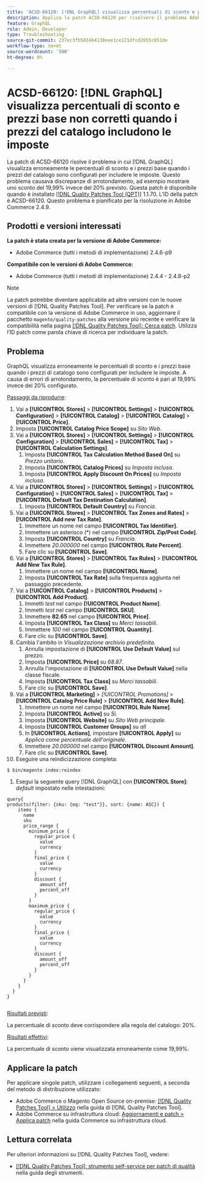 ```yaml
---
title: 'ACSD-66120: [!DNL GraphQL] visualizza percentuali di sconto e prezzi base non corretti quando i prezzi del catalogo includono le imposte'
description: Applica la patch ACSD-66120 per risolvere il problema Adobe Commerce in cui [!DNL GraphQL] visualizza erroneamente le percentuali di sconto e i prezzi base quando i prezzi del catalogo sono configurati per includere le imposte. Questo problema causava discrepanze di arrotondamento, ad esempio mostrare uno sconto del 19,99% invece del 20% previsto.
feature: GraphQL
role: Admin, Developer
type: Troubleshooting
source-git-commit: 237ec3fb5834b4130eee1ce121dfcd2655c851de
workflow-type: tm+mt
source-wordcount: '500'
ht-degree: 0%

---
```



# ACSD-66120: [!DNL GraphQL] visualizza percentuali di sconto e prezzi base non corretti quando i prezzi del catalogo includono le imposte

La patch di ACSD-66120 risolve il problema in cui [!DNL GraphQL] visualizza erroneamente le percentuali di sconto e i prezzi base quando i prezzi del catalogo sono configurati per includere le imposte. Questo problema causava discrepanze di arrotondamento, ad esempio mostrare uno sconto del 19,99% invece del 20% previsto. Questa patch è disponibile quando è installato [[!DNL Quality Patches Tool (QPT)]](/help/tools/quality-patches-tool/quality-patches-tool-to-self-serve-quality-patches.md) 1.1.70. L’ID della patch è ACSD-66120. Questo problema è pianificato per la risoluzione in Adobe Commerce 2.4.9.

## Prodotti e versioni interessati

**La patch è stata creata per la versione di Adobe Commerce:**

* Adobe Commerce (tutti i metodi di implementazione) 2.4.6-p9

**Compatibile con le versioni di Adobe Commerce:**

* Adobe Commerce (tutti i metodi di implementazione) 2.4.4 - 2.4.8-p2

>[!NOTE]
>
>La patch potrebbe diventare applicabile ad altre versioni con le nuove versioni di [!DNL Quality Patches Tool]. Per verificare se la patch è compatibile con la versione di Adobe Commerce in uso, aggiornare il pacchetto `magento/quality-patches` alla versione più recente e verificare la compatibilità nella pagina [[!DNL Quality Patches Tool]: Cerca patch](https://experienceleague.adobe.com/tools/commerce-quality-patches/index.html). Utilizza l’ID patch come parola chiave di ricerca per individuare la patch.

## Problema

GraphQL visualizza erroneamente le percentuali di sconto e i prezzi base quando i prezzi di catalogo sono configurati per includere le imposte. A causa di errori di arrotondamento, la percentuale di sconto è pari al 19,99% invece del 20% configurato.

<u>Passaggi da riprodurre</u>:

1. Vai a **[!UICONTROL Stores]** > **[!UICONTROL Settings]** > **[!UICONTROL Configuration]** > **[!UICONTROL Catalog]** > **[!UICONTROL Catalog]** > **[!UICONTROL Price]**.
1. Imposta **[!UICONTROL Catalog Price Scope]** su *Sito Web*.
1. Vai a **[!UICONTROL Stores]** > **[!UICONTROL Settings]** > **[!UICONTROL Configuration]** > **[!UICONTROL Sales]** > **[!UICONTROL Tax]** > **[!UICONTROL Calculation Settings]**.
   1. Imposta **[!UICONTROL Tax Calculation Method Based On]** su *Prezzo unitario*.
   1. Imposta **[!UICONTROL Catalog Prices]** su *Imposta inclusa*.
   1. Imposta **[!UICONTROL Apply Discount On Prices]** su *Imposta inclusa*.
1. Vai a **[!UICONTROL Stores]** > **[!UICONTROL Settings]** > **[!UICONTROL Configuration]** > **[!UICONTROL Sales]** > **[!UICONTROL Tax]** > **[!UICONTROL Default Tax Destination Calculation]**.
   1. Imposta **[!UICONTROL Default Country]** su *Francia*.
1. Vai a **[!UICONTROL Stores]** > **[!UICONTROL Tax Zones and Rates]** > **[!UICONTROL Add new Tax Rate]**.
   1. Immettere un nome nel campo **[!UICONTROL Tax Identifier]**.
   1. Immettere un asterisco (*) nel campo **[!UICONTROL Zip/Post Code]**.
   1. Imposta **[!UICONTROL Country]** su *Francia*.
   1. Immettere *20.000000* nel campo **[!UICONTROL Rate Percent]**.
   1. Fare clic su **[!UICONTROL Save]**.
1. Vai a **[!UICONTROL Stores]** > **[!UICONTROL Tax Rules]** > **[!UICONTROL Add New Tax Rule]**.
   1. Immettere un nome nel campo **[!UICONTROL Name]**.
   1. Imposta **[!UICONTROL Tax Rate]** sulla frequenza aggiunta nel passaggio precedente.
1. Vai a **[!UICONTROL Catalog]** > **[!UICONTROL Products]** > **[!UICONTROL Add Product]**.
   1. Immetti *test* nel campo **[!UICONTROL Product Name]**.
   1. Immetti *test* nel campo **[!UICONTROL SKU]**.
   1. Immettere **82.65** nel campo **[!UICONTROL Price]**.
   1. Imposta **[!UICONTROL Tax Class]** su *Merci tassabili*.
   1. Immettere *100* nel campo **[!UICONTROL Quantity]**.
   1. Fare clic su **[!UICONTROL Save]**.
1. Cambia l&#39;ambito in *Visualizzazione archivio predefinita*.
   1. Annulla impostazione di **[!UICONTROL Use Default Value]** sul prezzo.
   1. Imposta **[!UICONTROL Price]** su *68.87*.
   1. Annulla l&#39;impostazione di **[!UICONTROL Use Default Value]** nella classe fiscale.
   1. Imposta **[!UICONTROL Tax Class]** su *Merci tassabili*. 
   1. Fare clic su **[!UICONTROL Save]**.
1. Vai a **[!UICONTROL Marketing]** > *[!UICONTROL Promotions]* > **[!UICONTROL Catalog Price Rule]** > **[!UICONTROL Add New Rule]**.
   1. Immettere un nome nel campo **[!UICONTROL Rule Name]**.
   1. Imposta **[!UICONTROL Active]** su *Sì*.
   1. Imposta **[!UICONTROL Website]** su *Sito Web principale*.
   1. Imposta **[!UICONTROL Customer Groups]** su *all*
   1. In **[!UICONTROL Actions]**, impostare **[!UICONTROL Apply]** su *Applica come percentuale dell&#39;originale*.
   1. Immettere *20.000000* nel campo **[!UICONTROL Discount Amount]**.
   1. Fare clic su **[!UICONTROL Save]**.
1. Eseguire una reindicizzazione completa:

```
$ bin/magento index:reindex
```

1. Esegui la seguente query [!DNL GraphQL] con **[!UICONTROL Store]**: *default* impostato nelle intestazioni:

```
query{
products(filter: {sku: {eq: "test"}}, sort: {name: ASC}) {
    items {
      name
      sku
      price_range {
        minimum_price {
          regular_price {
            value
            currency
          }
          final_price {
            value
            currency
          }
          discount {
            amount_off
            percent_off
          }
        }
        maximum_price {
          regular_price {
            value
            currency
          }
          final_price {
            value
            currency
          }
          discount {
            amount_off
            percent_off
          }
        }
      }
    }
  }
}
  
```

<u>Risultati previsti</u>:

La percentuale di sconto deve corrispondere alla regola del catalogo: 20%.

<u>Risultati effettivi</u>:

La percentuale di sconto viene visualizzata erroneamente come 19,99%.

## Applicare la patch

Per applicare singole patch, utilizzare i collegamenti seguenti, a seconda del metodo di distribuzione utilizzato:

* Adobe Commerce o Magento Open Source on-premise: [[!DNL Quality Patches Tool] > Utilizzo](/help/tools/quality-patches-tool/usage.md) nella guida di [!DNL Quality Patches Tool].
* Adobe Commerce su infrastruttura cloud: [Aggiornamenti e patch > Applica patch](https://experienceleague.adobe.com/docs/commerce-cloud-service/user-guide/develop/upgrade/apply-patches.html) nella guida Commerce su infrastruttura cloud.

## Lettura correlata

Per ulteriori informazioni su [!DNL Quality Patches Tool], vedere:

* [[!DNL Quality Patches Tool]: strumento self-service per patch di qualità](/help/tools/quality-patches-tool/quality-patches-tool-to-self-serve-quality-patches.md) nella guida degli strumenti.
